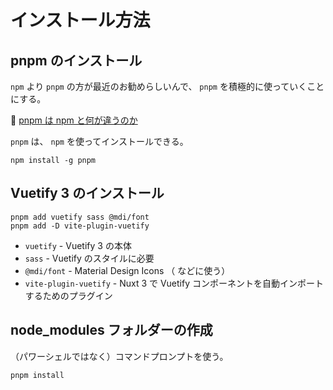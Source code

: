 # インストール方法

## pnpm のインストール

`npm` より `pnpm` の方が最近のお勧めらしいんで、 `pnpm` を積極的に使っていくことにする。  

📖 [pnpm は npm と何が違うのか](https://azukiazusa.dev/blog/pnpm-npm/)  

`pnpm` は、 `npm` を使ってインストールできる。  

```shell
npm install -g pnpm
```

## Vuetify 3 のインストール

```shell
pnpm add vuetify sass @mdi/font
pnpm add -D vite-plugin-vuetify
```

* `vuetify` - Vuetify 3 の本体
* `sass` - Vuetify のスタイルに必要
* `@mdi/font` - Material Design Icons （<v-icon> などに使う）
* `vite-plugin-vuetify` - Nuxt 3 で Vuetify コンポーネントを自動インポートするためのプラグイン

## node_modules フォルダーの作成

（パワーシェルではなく）コマンドプロンプトを使う。  

```shell
pnpm install
```

